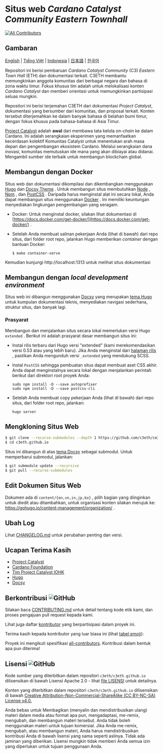 # Situs web *Cardano Catalyst Community Eastern Townhall*

<!-- ALL-CONTRIBUTORS-BADGE:START - Do not remove or modify this section -->
[![All Contributors](https://img.shields.io/badge/all_contributors-1-orange.svg?style=flat-square)](#contributors-)
<!-- ALL-CONTRIBUTORS-BADGE:END -->
## Gambaran

[English](/README/en/README.md) | [Tiếng Việt](/README/vi/README.md) | [Indonesia](/README/id/README.md) | [日本語](/README/ja/README.md) | [한국어](/README/ko/README.md)

Repositori ini berisi pembaruan *Cardano Catalyst Community* (C3) *Eastern Town Hall* (ETH) dan dokumentasi terkait. C3ETH membantu memungkinkan anggota komunitas dari berbagai negara dan bahasa di zona waktu timur. Fokus khusus tim adalah untuk melokalisasi konten *Cardano Catalyst* dan memberi orientasi untuk memungkinkan partisipasi seluas mungkin.

Repositori ini berisi terjemahan C3ETH dari dokumentasi *Project Catalyst*, dokumentasi yang bersumber dari komunitas, dan proposal terkait. Konten tersebut diterjemahkan ke dalam banyak bahasa di belahan bumi timur, dengan fokus khusus pada bahasa-bahasa di Asia Timur.

[Project Catalyst](https://cardano.ideascale.com/) adalah **awal** dari membawa tata kelola *on-chain* ke dalam Cardano. Ini adalah serangkaian eksperimen yang memanfaatkan kecerdasan kolektif Komunitas Catalyst untuk menentukan arah masa depan dan pengembangan ekosistem Cardano. Melalui serangkaian dana inovasi, komunitas memutuskan ide mana yang akan dibiayai atau didanai. Mengambil sumber ide terbaik untuk membangun blockchain global.

## Membangun dengan Docker

Situs web dan dokumentasi dikompilasi dan dikembangkan menggunakan [Hugo](https://gohugo.io/) dan [Docsy Theme](https://www.docsy.dev/) . Untuk membangun situs membutuhkan [Node](https://nodejs.org/en/) , [Npm](https://www.npmjs.com/) , dan [PostCSS](https://postcss.org/) . Daripada harus menginstal alat ini secara lokal, Anda dapat membangun situs menggunakan [Docker](https://docs.docker.com/get-started/overview/) . Ini memiliki keuntungan menyediakan lingkungan pengembangan yang seragam.

- Docker: Untuk menginstal docker, silakan lihat dokumentasi di [https://docs.docker.com/get-docker/](https://docs.docker.com/get-docker/) .

- Setelah Anda membuat salinan pekerjaan Anda (lihat di bawah) dari repo situs, dari folder root repo, jalankan Hugo memberikan *container* dengan bantuan Docker:

    ```
    $ make container-serve
    ```

Kemudian kunjungi http://localhost:1313 untuk melihat situs dokumentasi

## Membangun dengan *local development environment*

Situs web ini dibangun menggunakan [Docsy](https://www.docsy.dev/) yang merupakan [tema Hugo](https://gohugo.io/) untuk kumpulan dokumentasi teknis, menyediakan navigasi sederhana, struktur situs, dan banyak lagi.

### Prasyarat

Membangun dan menjalankan situs secara lokal memerlukan versi <a>Hugo</a> <code>extended</code> . Berikut ini adalah prasyarat dasar membangun situs ini:

- Instal rilis terbaru dari Hugo versi "extended" (kami merekomendasikan versi 0.53 atau yang lebih baru). Jika Anda menginstal dari [halaman rilis](https://github.com/gohugoio/hugo/releases) , pastikan Anda mengunduh versi `_extended` yang mendukung SCSS.

- Instal `PostCSS` sehingga pembuatan situs dapat membuat aset CSS akhir. Anda dapat menginstalnya secara lokal dengan menjalankan perintah berikut dari direktori root proyek Anda:

    ```
    sudo npm install -D --save autoprefixer
    sudo npm install -D --save postcss-cli
    ```

- Setelah Anda membuat copy pekerjaan Anda (lihat di bawah) dari repo situs, dari folder root repo, jalankan:

    ```
    hugo server
    ```

## Mengkloning Situs Web

```bash
$ git clone --recurse-submodules --depth 1 https://github.com/c3eth/ce3th.github.io
$ cd c3eth.github.io
```

Situs ini dibangun di atas [tema Docsy](https://www.docsy.dev/) sebagai submodul. Untuk memperbarui submodul, jalankan:

```bash
$ git submodule update --recursive
$ git pull --recurse-submodules
```

## Edit Dokumen Situs Web

Dokumen ada di `content/{en,vn,in,jp,ko}` , pilih bagian yang diinginkan untuk diedit atau ditambahkan, untuk organisasi konten silakan merujuk ke: https://gohugo.io/content-management/organization/ .

## Ubah Log

Lihat [CHANGELOG.md](CHANGELOG.md) untuk perubahan penting dan versi.

## Ucapan Terima Kasih

- [Project Catalyst](https://cardano.ideascale.com/)
- [Cardano Foundation](https://cardanofoundation.org/)
- [Tim Project Catalyst IOHK](https://iohk.io/)
- [Hugo](https://gohugo.io/)
- [Docsy](https://www.docsy.dev/)

## Berkontribusi ![GitHub](https://img.shields.io/github/contributors/c3eth/c3eth.github.io)

Silakan baca [CONTRIBUTING.md](/README/id/CONTRIBUTING.md) untuk detail tentang kode etik kami, dan proses pengajuan pull request kepada kami.

Lihat juga daftar [kontributor](https://github.com/c3eth/c3eth.github.io/graphs/contributors) yang berpartisipasi dalam proyek ini.

Terima kasih kepada kontributor yang luar biasa ini (lihat [tabel emoji](https://allcontributors.org/docs/en/emoji-key)):

<!-- ALL-CONTRIBUTORS-LIST:START - Do not remove or modify this section -->

<!-- ALL-CONTRIBUTORS-LIST:END -->

Proyek ini mengikuti spesifikasi [all-contributors](https://github.com/all-contributors/all-contributors). Kontribusi dalam bentuk apa pun diterima!

## Lisensi ![GitHub](https://img.shields.io/github/license/c3eth/c3eth.github.io)

Kode sumber yang diterbitkan dalam repositori `c3eth/c3eth.github.io` dilisensikan di bawah Lisensi Apache 2.0 - lihat [file LISENSI](https://github.com/c3eth/c3eth.github.io/main/LICENSE.md) untuk detailnya.

Konten yang diterbitkan dalam repositori `c3eth/c3eth.github.io` dilisensikan di bawah [Creative Attribution-Non-Commercial-ShareAlike (CC BY-NC-SA) License v4.0.](https://creativecommons.org/licenses/by-nc-sa/4.0/)

Anda bebas untuk Membagikan (menyalin dan mendistribusikan ulang) materi dalam media atau format apa pun, mengadaptasi, me-remix, mengubah, dan membangun materi tersebut. Anda tidak boleh menggunakan materi untuk tujuan komersial. Jika Anda me-remix, mengubah, atau membangun materi, Anda harus mendistribusikan kontribusi Anda di bawah lisensi yang sama seperti aslinya. Tidak ada jaminan yang diberikan. Lisensi mungkin tidak memberi Anda semua izin yang diperlukan untuk tujuan penggunaan Anda.
